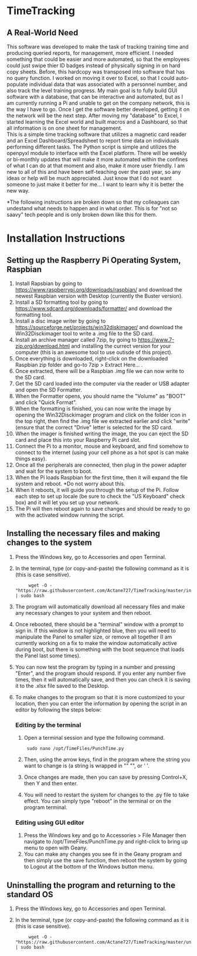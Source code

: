 # TimeTracking

## A Real-World Need
This software was developed to make the task of tracking training time and producing queried reports, for management, more efficient.  I needed something that could be easier and more automated, so that the employees could just swipe thier ID badges instead of physically signing in on hard copy sheets.  Before, this hardcopy was transposed into software that has no query function.  I worked on moving it over to Excel, so that I could auto-populate individual data that was associated with a personnel number, and also track the level training progress.  My main goal is to fully build GUI software with a database, that can be interactive and automated, but as I am currently running a Pi and unable to get on the company network, this is the way I have to go. Once I get the software better developed, getting it on the network will be the next step. After moving my "database" to Excel, I started learning the Excel world and built macros and a Dashboard, so that all information is on one sheet for management.  
This is a simple time tracking software that utilizes a magnetic card reader and an Excel Dashboard/Spreadsheet to report time data on individuals performing different tasks.  The Python script is simple and utilizes the openpyxl module to interface with the Excel platform.
There will be weekly or bi-monthly updates that will make it more automated within the confines of what I can do at that moment and also, make it more user friendly.
I am new to all of this and have been self-teaching over the past year, so any ideas or help will be much appreciated.  Just know that I do not want someone to just make it better for me... I want to learn why it is better the new way.

*The following instructions are broken down so that my colleagues can undestand what needs to happen and in what order.  This is for "not so saavy" tech people and is only broken down like this for them.

# Installation Instructions

## Setting up the Raspberry Pi Operating System, Raspbian

1. Install Rapsbian by going to https://www.raspberrypi.org/downloads/raspbian/ and download the newest Raspbian version with Desktop (currently the Buster version).
2. Install a SD formatting tool by going to https://www.sdcard.org/downloads/formatter/ and download the formatting tool.
3. Install a disc image writer by going to https://sourceforge.net/projects/win32diskimager/ and download the Win32Disckimager tool to write a .img file to the SD card.
4. Install an archive manager called 7zip, by going to https://www.7-zip.org/download.html and installing the currect version for your computer (this is an awesome tool to use outisde of this project).
5. Once everything is downloaded, right-click on the downloaded Raspbian zip folder and go-to 7zip > Extract Here... .
6. Once extracted, there will be a Raspbian .img file we can now write to the SD card.
7. Get the SD card loaded into the computer via the reader or USB adapter and open the SD Formatter.
8. When the Formatter opens, you should name the "Volume" as "BOOT" and click "Quick Format".
9. When the formatting is finished, you can now write the image by opening the Win32Disckimager program and click on the folder icon in the top right, then find the .img file we extracted earlier and click "write" (ensure that the correct "Drive" letter is selected for the SD card.
9. When the imager is finished writing the image, the you can eject the SD card and place this into your Raspberry Pi card slot.
10. Connect the Pi to a monitor, mouse and keyboard, and find somehow to connect to the internet (using your cell phone as a hot spot is can make things easy).
11. Once all the peripherals are connected, then plug in the power adapter and wait for the system to boot.
12. When the Pi loads Raspbian for the first time, then it will expand the file  system and reboot.	*Do not worry about this.
13. When it reboots, it will guide you through the setup of the Pi.  Follow each step to set up locale (be sure to check the "US Keyboard" check box) and it will let you set up your network.
14. The Pi will then reboot again to save changes and should be ready to go with the activated window running the script.

## Installing the necessary files and making changes to the system

1. Press the Windows key, go to Accessories and open Terminal.
2. In the terminal, type (or copy-and-paste) the following command as it is (this is case sensitive).

			wget -O - "https://raw.githubusercontent.com/Actane727/TimeTracking/master/install.sh" | sudo bash
			
3. The program will automatically download all necessary files and make any necessary changes to your system and then reboot.
4. Once rebooted, there should be a "terminal" window with a prompt to sign in.  If this window is not highlighted blue, then you will need to manipulate the Panel to smaller size, or remove all together (I am currently working on a fix to make the window automatically active during boot, but there is something with the boot sequence that loads the Panel last some times).
5. You can now test the program by typing in a number and pressing "Enter", and the program should respond.  If you enter any number five times, then it will automatically save, and then you can check it is saving it to the .xlsx file saved to the Desktop.
6. To make changes to the program so that it is more customized to your location, then you can enter the information by opening the script in an editor by following the steps below:
	
	### Editing by the terminal
	1. Open a terminal session and type the following command.
			
			sudo nano /opt/TimeFiles/PunchTime.py
			
	2. Then, using the arrow keys, find in the program where the string you want to change is (a string is wrapped in "" "", or ' '.
	3. Once changes are made, then you can save by pressing Control+X, then Y and then enter.
	4. You will need to restart the system for changes to the .py file to take effect. You can simply type "reboot" in the terminal or on the program terminal.
	
	### Editing using GUI editor
	1. Press the Windows key and go to Accessories > File Manager then navigate to /opt/TimeFiles/PunchTime.py and right-click to bring up menu to open with Geany.
	2. You can make any changes you see fit in the Geany program and then simply use the save function, then reboot the system by going to Logout at the bottom of the Windows button menu.

## Uninstalling the program and returning to the standard OS
1. Press the Windows key, go to Accessories and open Terminal.
2. In the terminal, type (or copy-and-paste) the following command as it is (this is case sensitive).

			wget -O - "https://raw.githubusercontent.com/Actane727/TimeTracking/master/uninstall.sh" | sudo bash	

